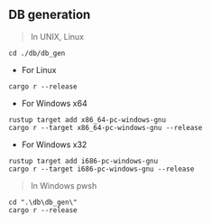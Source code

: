 ## DB generation

> In UNIX, Linux

```
cd ./db/db_gen
```

- For Linux

```
cargo r --release
```

- For Windows x64

```
rustup target add x86_64-pc-windows-gnu
cargo r --target x86_64-pc-windows-gnu --release
```

- For Windows x32

```
rustup target add i686-pc-windows-gnu
cargo r --target i686-pc-windows-gnu --release
```

> In Windows pwsh

```
cd ".\db\db_gen\"
cargo r --release
```
